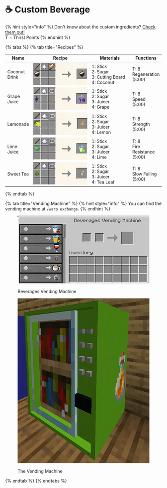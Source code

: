 # ☕ Custom Beverage

{% hint style="info" %}
Don't know about the custom ingredients? [Check them out!](custom-ingredients.md)\
T = Thirst Points
{% endhint %}

{% tabs %}
{% tab title="Recipes" %}
<table><thead><tr><th>Name</th><th width="260.66666666666663">Recipe</th><th width="153">Materials</th><th>Functions</th></tr></thead><tbody><tr><td>Coconut Drink</td><td><img src="../.gitbook/assets/image (91).png" alt=""></td><td>1: Stick<br>2: Sugar<br>3: Cutting Board<br>4: Coconut</td><td>T: 8<br>Regeneration (5:00)</td></tr><tr><td>Grape Juice</td><td><img src="../.gitbook/assets/image (7).png" alt=""></td><td>1: Stick<br>2: Sugar<br>3: Juicer<br>4: Grape</td><td>T: 8<br>Speed (5:00)</td></tr><tr><td>Lemonade</td><td><img src="../.gitbook/assets/image (93).png" alt=""></td><td>1: Stick<br>2: Sugar<br>3: Juicer<br>4: Lemon</td><td>T: 8<br>Strength (5:00)</td></tr><tr><td>Lime Juice</td><td><img src="../.gitbook/assets/image (92).png" alt=""></td><td>1: Stick<br>2: Sugar<br>3: Juicer<br>4: Lime</td><td>T: 8<br>Fire Resistance (5:00)</td></tr><tr><td>Sweet Tea</td><td><img src="../.gitbook/assets/image (87).png" alt=""></td><td>1: Stick<br>2: Sugar<br>3: Juicer<br>4: Tea Leaf</td><td>T: 8<br>Slow Falling (5:00)</td></tr></tbody></table>
{% endtab %}

{% tab title="Vending Machine" %}
{% hint style="info" %}
You can find the vending machine at `/warp exchange`.
{% endhint %}

<figure><img src="../.gitbook/assets/image (171).png" alt=""><figcaption><p>Beverages Vending Machine</p></figcaption></figure>

<figure><img src="../.gitbook/assets/image (88).png" alt=""><figcaption><p>The Vending Machine</p></figcaption></figure>
{% endtab %}
{% endtabs %}
